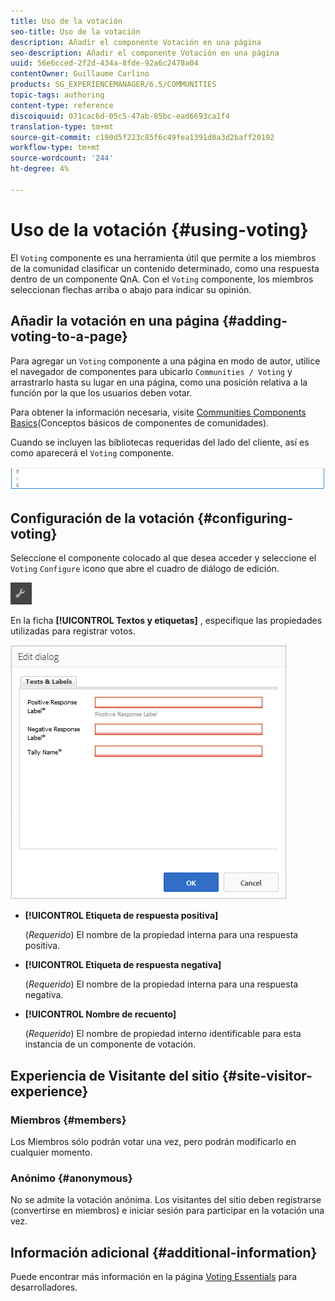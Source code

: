 ```yaml
---
title: Uso de la votación
seo-title: Uso de la votación
description: Añadir el componente Votación en una página
seo-description: Añadir el componente Votación en una página
uuid: 56e6cced-2f2d-434a-8fde-92a6c2478a04
contentOwner: Guillaume Carlino
products: SG_EXPERIENCEMANAGER/6.5/COMMUNITIES
topic-tags: authoring
content-type: reference
discoiquuid: 071cac6d-05c5-47ab-85bc-ead6693ca1f4
translation-type: tm+mt
source-git-commit: c190d5f223c85f6c49fea1391d8a3d2baff20192
workflow-type: tm+mt
source-wordcount: '244'
ht-degree: 4%

---
```



# Uso de la votación {#using-voting}

El `Voting` componente es una herramienta útil que permite a los miembros de la comunidad clasificar un contenido determinado, como una respuesta dentro de un componente QnA. Con el `Voting` componente, los miembros seleccionan flechas arriba o abajo para indicar su opinión.

## Añadir la votación en una página {#adding-voting-to-a-page}

Para agregar un `Voting` componente a una página en modo de autor, utilice el navegador de componentes para ubicarlo `Communities / Voting` y arrastrarlo hasta su lugar en una página, como una posición relativa a la función por la que los usuarios deben votar.

Para obtener la información necesaria, visite [Communities Components Basics](basics.md)(Conceptos básicos de componentes de comunidades).

Cuando se incluyen las bibliotecas [](essentials-voting.md#essentials-for-client-side) requeridas del lado del cliente, así es como aparecerá el `Voting` componente.

![componente de votación](assets/voting-component.png)

## Configuración de la votación {#configuring-voting}

Seleccione el componente colocado al que desea acceder y seleccione el `Voting` `Configure` icono que abre el cuadro de diálogo de edición.

![configurar](assets/configure-new.png)

En la ficha **[!UICONTROL Textos y etiquetas]** , especifique las propiedades utilizadas para registrar votos.

![rótulo de voto](assets/voting-label.png)

* **[!UICONTROL Etiqueta de respuesta positiva]**

   (*Requerido*) El nombre de la propiedad interna para una respuesta positiva.

* **[!UICONTROL Etiqueta de respuesta negativa]**

   (*Requerido*) El nombre de la propiedad interna para una respuesta negativa.

* **[!UICONTROL Nombre de recuento]**

   (*Requerido*) El nombre de propiedad interno identificable para esta instancia de un componente de votación.

## Experiencia de Visitante del sitio {#site-visitor-experience}

### Miembros {#members}

Los Miembros sólo podrán votar una vez, pero podrán modificarlo en cualquier momento.

### Anónimo {#anonymous}

No se admite la votación anónima. Los visitantes del sitio deben registrarse (convertirse en miembros) e iniciar sesión para participar en la votación una vez.

## Información adicional {#additional-information}

Puede encontrar más información en la página [Voting Essentials](essentials-voting.md) para desarrolladores.
